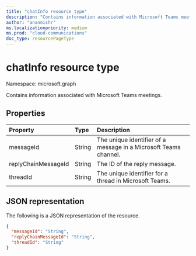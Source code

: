 ```yaml
---
title: "chatInfo resource type"
description: "Contains information associated with Microsoft Teams meetings."
author: "ananmishr"
ms.localizationpriority: medium
ms.prod: "cloud-communications"
doc_type: resourcePageType
---
```


# chatInfo resource type

Namespace: microsoft.graph

Contains information associated with Microsoft Teams meetings.

## Properties

| Property            | Type    | Description|
|:--------------------|:--------|:-----------|
| messageId           | String  | The unique identifier of a message in a Microsoft Teams channel. |
| replyChainMessageId | String  | The ID of the reply message. |
| threadId            | String  | The unique identifier for a thread in Microsoft Teams. |

## JSON representation

The following is a JSON representation of the resource.

<!-- {
  "blockType": "resource",
  "optionalProperties": [

  ],
  "@odata.type": "microsoft.graph.chatInfo"
}-->
```json
{
  "messageId": "String",
  "replyChainMessageId": "String",
  "threadId": "String"
}
```

<!-- uuid: 8fcb5dbc-d5aa-4681-8e31-b001d5168d79
2015-10-25 14:57:30 UTC -->
<!--
{
  "type": "#page.annotation",
  "description": "chatInfo resource",
  "keywords": "",
  "section": "documentation",
  "tocPath": "",
  "suppressions": []
}
-->

